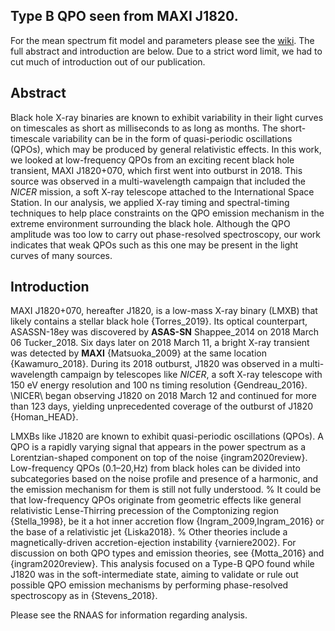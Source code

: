 ## Type B QPO seen from MAXI J1820.

For the mean spectrum fit model and parameters please see the [wiki](https://github.com/davis191/J1820_RNAAS/wiki).
The full abstract and introduction are below. Due to a strict word limit, we had to cut much of introduction out of our publication.

## Abstract
Black hole X-ray binaries are known to exhibit variability in their light curves on timescales as short as milliseconds to as long as months.
The short-timescale variability can be in the form of quasi-periodic oscillations (QPOs), which may be produced by general relativistic effects.
In this work, we looked at low-frequency QPOs from an exciting recent black hole transient, MAXI J1820+070, which first went into outburst in 2018. 
This source was observed in a multi-wavelength campaign that included the *NICER* mission, a soft X-ray telescope attached to the International Space Station. 
In our analysis, we applied X-ray timing and spectral-timing techniques to help place constraints on the QPO emission mechanism in the extreme environment surrounding the black hole.
Although the QPO amplitude was too low to carry out phase-resolved spectroscopy, our work indicates that weak QPOs such as this one may be present in the light curves of many sources. 

## Introduction
MAXI J1820+070, hereafter J1820, is a low-mass X-ray binary (LMXB) that likely contains a stellar black hole {Torres_2019}. 
Its optical counterpart, ASASSN-18ey was discovered by **ASAS-SN** Shappee_2014 on 2018 March 06 Tucker_2018. 
Six days later on 2018 March 11, a bright X-ray transient was detected by **MAXI** {Matsuoka_2009} at the same location {Kawamuro_2018}. 
During its 2018 outburst, J1820 was observed in a multi-wavelength campaign by telescopes like *NICER*, a soft X-ray telescope with 150 eV energy resolution and 100 ns timing resolution {Gendreau_2016}.
\NICER\ began observing J1820 on 2018 March 12 and continued for more than 123 days, yielding unprecedented coverage of the outburst of J1820 {Homan_HEAD}.

LMXBs like J1820 are known to exhibit quasi-periodic oscillations (QPOs). 
A QPO is a rapidly varying signal that appears in the power spectrum as a Lorentzian-shaped component on top of the noise {ingram2020review}.
Low-frequency QPOs (0.1–20\,Hz) from black holes can be divided into subcategories based on the noise profile and presence of a harmonic, and the emission mechanism for them is still not fully understood.
% It could be that low-frequency QPOs originate from geometric effects like general relativistic Lense-Thirring precession of the Comptonizing region {Stella_1998},  be it a hot inner accretion flow {Ingram_2009,Ingram_2016} or the base of a relativistic jet {Liska2018}. 
% Other theories include a magnetically-driven accretion-ejection instability {varniere2002}.
For discussion on both QPO types and emission theories, see {Motta_2016} and {ingram2020review}. 
This analysis focused on a Type-B QPO found while J1820 was in the soft-intermediate state, aiming to validate or rule out possible QPO emission mechanisms by performing phase-resolved spectroscopy as in {Stevens_2018}. 

Please see the RNAAS for information regarding analysis.
